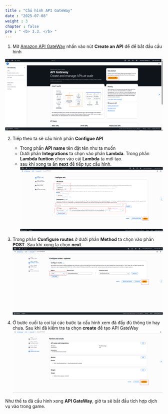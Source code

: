 ```yaml
---
title : "Cấu hình API GateWay"
date : "2025-07-08"
weight : 3
chapter : false
pre : " <b> 3.3. </b> "
---
```


1. Mở [Amazon API GateWay](https://ap-southeast-2.console.aws.amazon.com/apigateway/main/apis?region=ap-southeast-2) nhấn vào nút **Create an API** để để bắt đầu cấu hinh
 
![Connect](/images/SES/4.3/4.3.1.png)

2. Tiếp theo ta sẽ cấu hình phần **Configue API**
    + Trong phần **API name** tên đặt tên như ta muốn
    + Dưới phần **Integrations** ta chọn vào phần **Lambda**. Trong phần **Lambda funtion** chọn vào cái **Lambda** ta mới tạo.
    + sau khi xong ta ấn **next** để tiếp tục cấu hình.
![Connect](/images/SES/4.3/4.3.2.png)

3. Trong phần **Configure routes** ở dưới phần **Method** ta chọn vào phần **POST**. Sau khi xong ta chọn **next**
![Connect](/images/SES/4.3/4.3.3.png)

4. Ở bước cuối ta coi lại các bước ta cấu hình xem đã đầy đủ thông tin hay chưa. Sau khi đã kiểm tra ta chọn **create** để tạo API GateWay
![Connect](/images/SES/4.3/4.3.4.png)

Như thế ta đã cấu hình xong **API GateWay**, giờ ta sẽ bắt đầu tích hợp dịch vụ vào trong game.